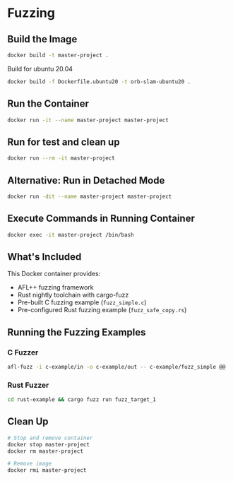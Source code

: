 # Fuzzing
## Build the Image
```bash
docker build -t master-project .
```
Build for ubuntu 20.04
```bash
docker build -f Dockerfile.ubuntu20 -t orb-slam-ubuntu20 .
```

## Run the Container
```bash
docker run -it --name master-project master-project
```

## Run for test and clean up
```bash
docker run --rm -it master-project
```

## Alternative: Run in Detached Mode
```bash
docker run -dit --name master-project master-project
```

## Execute Commands in Running Container
```bash
docker exec -it master-project /bin/bash
```

## What's Included
This Docker container provides:
- AFL++ fuzzing framework
- Rust nightly toolchain with cargo-fuzz
- Pre-built C fuzzing example (`fuzz_simple.c`)
- Pre-configured Rust fuzzing example (`fuzz_safe_copy.rs`)

## Running the Fuzzing Examples

### C Fuzzer
```bash
afl-fuzz -i c-example/in -o c-example/out -- c-example/fuzz_simple @@
```

### Rust Fuzzer
```bash
cd rust-example && cargo fuzz run fuzz_target_1
```

## Clean Up
```bash
# Stop and remove container
docker stop master-project
docker rm master-project

# Remove image
docker rmi master-project
```
